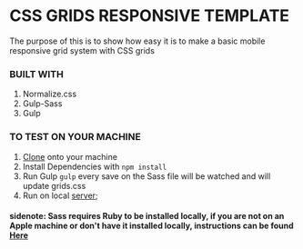 # CSS GRIDS RESPONSIVE TEMPLATE

The purpose of this is to show how easy it is to make a basic mobile responsive grid system with CSS grids

### BUILT WITH

1. Normalize.css
2. Gulp-Sass
3. Gulp

### TO TEST ON YOUR MACHINE

1. [Clone](https://git-scm.com/docs/git-clone) onto your machine
2. Install Dependencies with
    ```npm install```
3. Run Gulp
    ```gulp```
    every save on the Sass file will be watched and will update grids.css
4. Run on local [server](http://jasonwatmore.com/post/2016/06/22/nodejs-setup-simple-http-server-local-web-server);

#### sidenote: Sass requires Ruby to be installed locally, if you are not on an Apple machine or don't have it installed locally, instructions can be found [Here](https://sass-lang.com/install)
